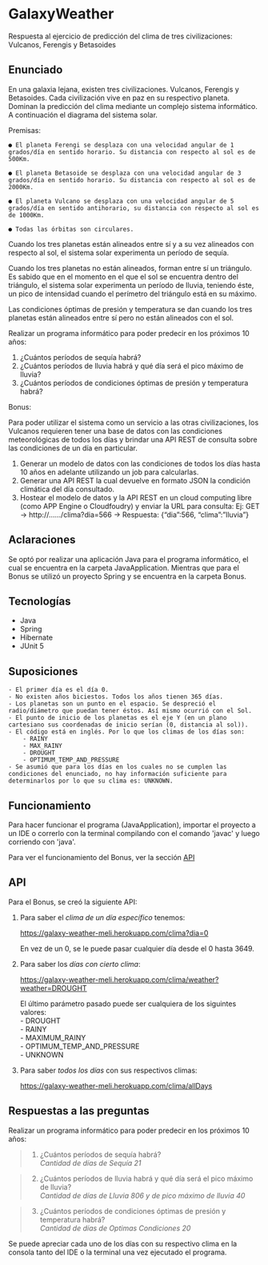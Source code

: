 # GalaxyWeather
Respuesta al ejercicio de predicción del clima de tres civilizaciones: Vulcanos, Ferengis y Betasoides

## Enunciado
En una galaxia lejana, existen tres civilizaciones. Vulcanos, Ferengis y Betasoides. Cada
civilización vive en paz en su respectivo planeta.
Dominan la predicción del clima mediante un complejo sistema informático.
A continuación el diagrama del sistema solar.

Premisas:

	● El planeta Ferengi se desplaza con una velocidad angular de 1 grados/día en sentido horario. Su distancia con respecto al sol es de 500Km.

	● El planeta Betasoide se desplaza con una velocidad angular de 3 grados/día en sentido horario. Su distancia con respecto al sol es de 2000Km.

	● El planeta Vulcano se desplaza con una velocidad angular de 5 grados/día en sentido anti­horario, su distancia con respecto al sol es de 1000Km.

	● Todas las órbitas son circulares.

Cuando los tres planetas están alineados entre sí y a su vez alineados con respecto al sol, el
sistema solar experimenta un período de sequía.

Cuando los tres planetas no están alineados, forman entre sí un triángulo. Es sabido que en el
momento en el que el sol se encuentra dentro del triángulo, el sistema solar experimenta un
período de lluvia, teniendo éste, un pico de intensidad cuando el perímetro del triángulo está en
su máximo.

Las condiciones óptimas de presión y temperatura se dan cuando los tres planetas están
alineados entre sí pero no están alineados con el sol.

Realizar un programa informático para poder predecir en los próximos 10 años:
1. ¿Cuántos períodos de sequía habrá?
2. ¿Cuántos períodos de lluvia habrá y qué día será el pico máximo de lluvia?
3. ¿Cuántos períodos de condiciones óptimas de presión y temperatura habrá?

Bonus:

Para poder utilizar el sistema como un servicio a las otras civilizaciones, los Vulcanos requieren
tener una base de datos con las condiciones meteorológicas de todos los días y brindar una API
REST de consulta sobre las condiciones de un día en particular.

1) Generar un modelo de datos con las condiciones de todos los días hasta 10 años en adelante
utilizando un job para calcularlas.
2) Generar una API REST la cual devuelve en formato JSON la condición climática del día
consultado.
3) Hostear el modelo de datos y la API REST en un cloud computing libre (como APP Engine o
Cloudfoudry) y enviar la URL para consulta:
Ej: GET → http://….../clima?dia=566 → Respuesta: {“dia”:566, “clima”:”lluvia”}

## Aclaraciones

Se optó por realizar una aplicación Java para el programa informático, el cual se encuentra en la carpeta JavaApplication. Mientras que para el Bonus se utilizó un proyecto Spring y se encuentra en la carpeta Bonus.

## Tecnologías

- Java
- Spring
- Hibernate
- JUnit 5

## Suposiciones
	- El primer día es el día 0.
	- No existen años biciestos. Todos los años tienen 365 días.
	- Los planetas son un punto en el espacio. Se despreció el radio/diámetro que puedan tener éstos. Así mismo ocurrió con el Sol.
	- El punto de inicio de los planetas es el eje Y (en un plano cartesiano sus coordenadas de inicio serían (0, distancia al sol)).
	- El código está en inglés. Por lo que los climas de los días son:
		- RAINY
		- MAX_RAINY
		- DROUGHT
		- OPTIMUM_TEMP_AND_PRESSURE
	- Se asumió que para los días en los cuales no se cumplen las condiciones del enunciado, no hay información suficiente para determinarlos por lo que su clima es: UNKNOWN.

## Funcionamiento

Para hacer funcionar el programa (JavaApplication), importar el proyecto a un IDE o correrlo con la terminal compilando con el comando 'javac' y luego corriendo con 'java'. 

Para ver el funcionamiento del Bonus, ver la sección [API](https://github.com/AgusHorn/GalaxyWeather#api)

## API

Para el Bonus, se creó la siguiente API:

1. Para saber el *clima de un día específico* tenemos:

	https://galaxy-weather-meli.herokuapp.com/clima?dia=0

	En vez de un 0, se le puede pasar cualquier día desde el 0 hasta 3649.

2. Para saber los *días con cierto clima*:

	https://galaxy-weather-meli.herokuapp.com/clima/weather?weather=DROUGHT

	El último parámetro pasado puede ser cualquiera de los siguintes valores:  
		- DROUGHT  
		- RAINY  
		- MAXIMUM_RAINY  
		- OPTIMUM_TEMP_AND_PRESSURE  
		- UNKNOWN  

3. Para saber *todos los días* con sus respectivos climas:

	https://galaxy-weather-meli.herokuapp.com/clima/allDays


## Respuestas a las preguntas

Realizar un programa informático para poder predecir en los próximos 10 años:
> 1. ¿Cuántos períodos de sequía habrá?  
*Cantidad de días de Sequía 21*

> 2. ¿Cuántos períodos de lluvia habrá y qué día será el pico máximo de lluvia?  
*Cantidad de días de Lluvia 806 y de pico máximo de lluvia 40*

> 3. ¿Cuántos períodos de condiciones óptimas de presión y temperatura habrá?  
*Cantidad de días de Optimas Condiciones 20*

Se puede apreciar cada uno de los días con su respectivo clima en la consola tanto del IDE o la terminal una vez ejecutado el programa.


